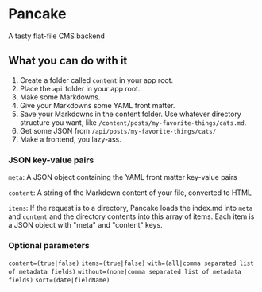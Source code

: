  # Pancake

A tasty flat-file CMS backend

## What you can do with it

1. Create a folder called `content` in your app root.
2. Place the `api` folder in your app root.
3. Make some Markdowns.
4. Give your Markdowns some YAML front matter.
5. Save your Markdowns in the content folder. Use whatever directory structure you want, like `/content/posts/my-favorite-things/cats.md`.
6. Get some JSON from `/api/posts/my-favorite-things/cats/`
7. Make a frontend, you lazy-ass.

### JSON key-value pairs

`meta`: A JSON object containing the YAML front matter key-value pairs

`content`: A string of the Markdown content of your file, converted to HTML

`items`: If the request is to a directory, Pancake loads the index.md into `meta` and `content` and the directory contents into this array of items. Each item is a JSON object with "meta" and "content" keys.

### Optional parameters

`content=(true|false)`
`items=(true|false)`
`with=(all|comma separated list of metadata fields)`
`without=(none|comma separated list of metadata fields)`
`sort=(date|fieldName)`
